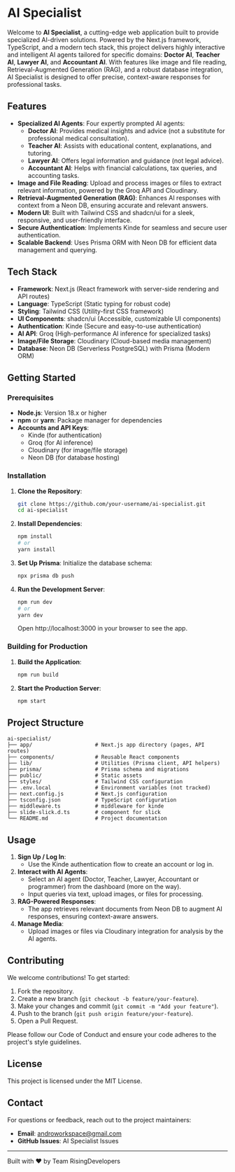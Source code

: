 # AI Specialist

Welcome to **AI Specialist**, a cutting-edge web application built to provide specialized AI-driven solutions. Powered by the Next.js framework, TypeScript, and a modern tech stack, this project delivers highly interactive and intelligent AI agents tailored for specific domains: **Doctor AI**, **Teacher AI**, **Lawyer AI**, and **Accountant AI**. With features like image and file reading, Retrieval-Augmented Generation (RAG), and a robust database integration, AI Specialist is designed to offer precise, context-aware responses for professional tasks.

## Features

- **Specialized AI Agents**: Four expertly prompted AI agents:
  - **Doctor AI**: Provides medical insights and advice (not a substitute for professional medical consultation).
  - **Teacher AI**: Assists with educational content, explanations, and tutoring.
  - **Lawyer AI**: Offers legal information and guidance (not legal advice).
  - **Accountant AI**: Helps with financial calculations, tax queries, and accounting tasks.
- **Image and File Reading**: Upload and process images or files to extract relevant information, powered by the Groq API and Cloudinary.
- **Retrieval-Augmented Generation (RAG)**: Enhances AI responses with context from a Neon DB, ensuring accurate and relevant answers.
- **Modern UI**: Built with Tailwind CSS and shadcn/ui for a sleek, responsive, and user-friendly interface.
- **Secure Authentication**: Implements Kinde for seamless and secure user authentication.
- **Scalable Backend**: Uses Prisma ORM with Neon DB for efficient data management and querying.

## Tech Stack

- **Framework**: Next.js (React framework with server-side rendering and API routes)
- **Language**: TypeScript (Static typing for robust code)
- **Styling**: Tailwind CSS (Utility-first CSS framework)
- **UI Components**: shadcn/ui (Accessible, customizable UI components)
- **Authentication**: Kinde (Secure and easy-to-use authentication)
- **AI API**: Groq (High-performance AI inference for specialized tasks)
- **Image/File Storage**: Cloudinary (Cloud-based media management)
- **Database**: Neon DB (Serverless PostgreSQL) with Prisma (Modern ORM)

## Getting Started

### Prerequisites

- **Node.js**: Version 18.x or higher
- **npm** or **yarn**: Package manager for dependencies
- **Accounts and API Keys**:
  - Kinde (for authentication)
  - Groq (for AI inference)
  - Cloudinary (for image/file storage)
  - Neon DB (for database hosting)

### Installation

1. **Clone the Repository**:

   ```bash
   git clone https://github.com/your-username/ai-specialist.git
   cd ai-specialist
   ```

2. **Install Dependencies**:

   ```bash
   npm install
   # or
   yarn install
   ```

3. **Set Up Prisma**: Initialize the database schema:

   ```bash
   npx prisma db push
   ```

4. **Run the Development Server**:

   ```bash
   npm run dev
   # or
   yarn dev
   ```

   Open http://localhost:3000 in your browser to see the app.

### Building for Production

1. **Build the Application**:

   ```bash
   npm run build
   ```

2. **Start the Production Server**:

   ```bash
   npm start
   ```

## Project Structure

```
ai-specialist/
├── app/                    # Next.js app directory (pages, API routes)
├── components/             # Reusable React components
├── lib/                    # Utilities (Prisma client, API helpers)
├── prisma/                 # Prisma schema and migrations
├── public/                 # Static assets
├── styles/                 # Tailwind CSS configuration
├── .env.local              # Environment variables (not tracked)
├── next.config.js          # Next.js configuration
├── tsconfig.json           # TypeScript configuration
├── middleware.ts           # middleware for kinde
├── slide-slick.d.ts        # component for slick
└── README.md               # Project documentation
```

## Usage

1. **Sign Up / Log In**:
   - Use the Kinde authentication flow to create an account or log in.
2. **Interact with AI Agents**:
   - Select an AI agent (Doctor, Teacher, Lawyer, Accountant or programmer) from the dashboard (more on the way).
   - Input queries via text, upload images, or files for processing.
3. **RAG-Powered Responses**:
   - The app retrieves relevant documents from Neon DB to augment AI responses, ensuring context-aware answers.
4. **Manage Media**:
   - Upload images or files via Cloudinary integration for analysis by the AI agents.

## Contributing

We welcome contributions! To get started:

1. Fork the repository.
2. Create a new branch (`git checkout -b feature/your-feature`).
3. Make your changes and commit (`git commit -m "Add your feature"`).
4. Push to the branch (`git push origin feature/your-feature`).
5. Open a Pull Request.

Please follow our Code of Conduct and ensure your code adheres to the project's style guidelines.

## License

This project is licensed under the MIT License.

## Contact

For questions or feedback, reach out to the project maintainers:

- **Email**: androworkspace@gmail.com
- **GitHub Issues**: AI Specialist Issues

---

Built with ❤️ by Team RisingDevelopers